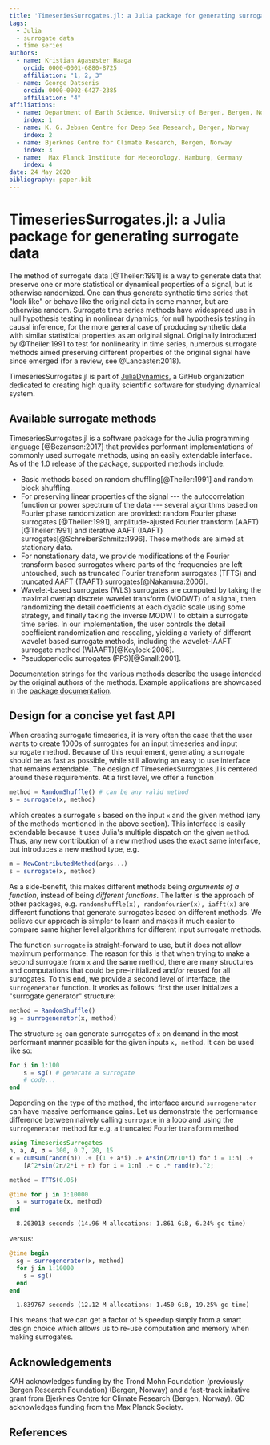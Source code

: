```yaml
---
title: 'TimeseriesSurrogates.jl: a Julia package for generating surrogate data'
tags:
  - Julia
  - surrogate data
  - time series
authors:
  - name: Kristian Agasøster Haaga
    orcid: 0000-0001-6880-8725
    affiliation: "1, 2, 3"
  - name: George Datseris
    orcid: 0000-0002-6427-2385
    affiliation: "4"
affiliations:
  - name: Department of Earth Science, University of Bergen, Bergen, Norway
    index: 1
  - name: K. G. Jebsen Centre for Deep Sea Research, Bergen, Norway
    index: 2
  - name: Bjerknes Centre for Climate Research, Bergen, Norway
    index: 3
  - name:  Max Planck Institute for Meteorology, Hamburg, Germany
    index: 4
date: 24 May 2020
bibliography: paper.bib
---
```


# TimeseriesSurrogates.jl: a Julia package for generating surrogate data

The method of surrogate data [@Theiler:1991] is a way to generate data that preserve one or more statistical or dynamical properties of a signal, but is otherwise randomized. One can thus generate synthetic time series that "look like" or behave like the original data in some manner, but are otherwise random. Surrogate time series methods have widespread use in null hypothesis testing in nonlinear dynamics, for null hypothesis testing in causal inference, for the more general case of producing synthetic data with similar statistical properties as an original signal. Originally introduced by @Theiler:1991 to test for nonlinearity in time series, numerous surrogate methods aimed preserving different properties of the original signal have since emerged (for a review, see @Lancaster:2018).

TimeseriesSurrogates.jl is part of [JuliaDynamics](https://juliadynamics.github.io/JuliaDynamics/), a GitHub organization dedicated to creating high quality scientific software for studying dynamical system.

## Available surrogate methods

TimeseriesSurrogates.jl is a software package for the Julia programming language [@Bezanson:2017] that provides performant implementations of commonly used surrogate methods, using an easily extendable interface.  As of the 1.0 release of the package, supported methods include:

- Basic methods based on random shuffling[@Theiler:1991] and random block shuffling.
- For preserving linear properties of the signal --- the autocorrelation function or power spectrum of the data --- several algorithms based on Fourier phase randomization are provided: random Fourier phase surrogates [@Theiler:1991], amplitude-ajusted Fourier transform (AAFT)[@Theiler:1991] and iterative AAFT (IAAFT) surrogates[@SchreiberSchmitz:1996]. These methods are aimed at stationary data.
- For nonstationary data, we provide modifications of the Fourier transform based surrogates where parts of the frequencies are left untouched, such as truncated Fourier transform surrogates (TFTS) and truncated AAFT (TAAFT) surrogates[@Nakamura:2006].
- Wavelet-based surrogates (WLS) surrogates are computed by taking the maximal overlap discrete wavelet transform (MODWT) of a signal, then randomizing the detail coefficients at each dyadic scale using some strategy, and finally taking the inverse MODWT to obtain a surrogate time series. In our implementation, the user controls the detail coefficient randomization and rescaling, yielding a variety of different wavelet based surrogate methods, including the wavelet-IAAFT surrogate method (WIAAFT)[@Keylock:2006].
- Pseudoperiodic surrogates (PPS)[@Small:2001].

Documentation strings for the various methods describe the usage intended by the original authors of the methods.
Example applications are showcased in the [package documentation](https://juliadynamics.github.io/TimeseriesSurrogates.jl/dev/).

## Design for a concise yet fast API
When creating surrogate timeseries, it is very often the case that the user wants to create 1000s of surrogates for an input timeseries and input surrogate method.
Because of this requirement, generating a surrogate should be as fast as possible, while still allowing an easy to use interface that remains extendable.
The design of TimeseriesSurrogates.jl is centered around these requirements.
At a first level, we offer a function
```julia
method = RandomShuffle() # can be any valid method
s = surrogate(x, method)
```
which creates a surrogate `s` based on the input `x` and the given method (any of the methods mentioned in the above section).
This interface is easily extendable because it uses Julia's multiple dispatch on the given `method`.
Thus, any new contribution of a new method uses the exact same interface, but introduces a new method type, e.g.
```julia
m = NewContributedMethod(args...)
s = surrogate(x, method)
```
As a side-benefit, this makes different methods being *arguments of a function*, instead of being *different functions*.
The latter is the approach of other packages, e.g. `randomshuffle(x), randomfourier(x), iafft(x)` are different functions that generate surrogates based on different methods.
We believe our approach is simpler to learn and makes it much easier to compare same higher level algorithms for different input surrogate methods.

The function `surrogate` is straight-forward to use, but it does not allow maximum performance.
The reason for this is that when trying to make a second surrogate from `x` and the same method, there are many structures and computations that could be pre-initialized and/or reused for all surrogates.
To this end, we provide a second level of interface, the `surrogenerator` function.
It works as follows: first the user initializes a "surrogate generator" structure:
```julia
method = RandomShuffle()
sg = surrogenerator(x, method)
```
The structure `sg` can generate surrogates of `x` on demand in the most performant manner possible for the given inputs `x, method`.
It can be used like so:
```julia
for i in 1:100
    s = sg() # generate a surrogate
    # code...
end
```
Depending on the type of the method, the interface around `surrogenerator` can have massive performance gains.
Let us demonstrate the performance difference between naively calling `surrogate` in a loop and using the `surrogenerator` method for e.g. a truncated Fourier transform method

```julia
using TimeseriesSurrogates
n, a, A, σ = 300, 0.7, 20, 15
x = cumsum(randn(n)) .+ [(1 + a*i) .+ A*sin(2π/10*i) for i = 1:n] .+
    [A^2*sin(2π/2*i + π) for i = 1:n] .+ σ .* rand(n).^2;

method = TFTS(0.05)

@time for j in 1:10000
  s = surrogate(x, method)
end
```
```
  8.203013 seconds (14.96 M allocations: 1.861 GiB, 6.24% gc time)
```

versus:

```julia
@time begin
  sg = surrogenerator(x, method)
  for j in 1:10000
    s = sg()
  end
end
```
```
  1.839767 seconds (12.12 M allocations: 1.450 GiB, 19.25% gc time)
```
This means that we can get a factor of 5 speedup simply from a smart design choice which allows us to re-use computation and memory when making surrogates.

## Acknowledgements

KAH acknowledges funding by the Trond Mohn Foundation (previously Bergen Research Foundation) (Bergen, Norway) and a fast-track initative grant from Bjerknes Centre for Climate Research (Bergen, Norway).
GD acknowledges funding from the Max Planck Society.

## References
